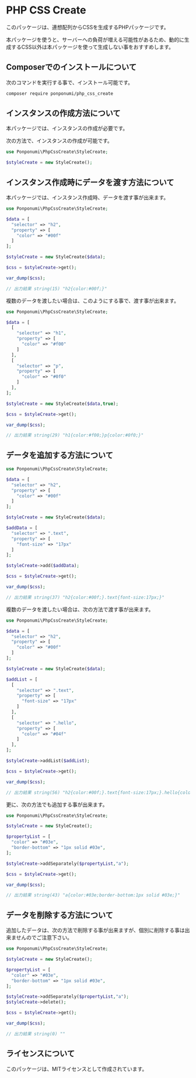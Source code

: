 # PHP CSS Create

このパッケージは、連想配列からCSSを生成するPHPパッケージです。

本パッケージを使うと、サーバーへの負荷が増える可能性があるため、動的に生成するCSS以外は本パッケージを使って生成しない事をおすすめします。

## Composerでのインストールについて

次のコマンドを実行する事で、インストール可能です。

```bash
composer require ponponumi/php_css_create
```

## インスタンスの作成方法について

本パッケージでは、インスタンスの作成が必要です。

次の方法で、インスタンスの作成が可能です。

```php
use Ponponumi\PhpCssCreate\StyleCreate;

$styleCreate = new StyleCreate();
```

## インスタンス作成時にデータを渡す方法について

本パッケージでは、インスタンス作成時、データを渡す事が出来ます。

```php
use Ponponumi\PhpCssCreate\StyleCreate;

$data = [
  "selector" => "h2",
  "property" => [
    "color" => "#00f"
  ]
];

$styleCreate = new StyleCreate($data);

$css = $styleCreate->get();

var_dump($css);

// 出力結果 string(15) "h2{color:#00f;}"
```

複数のデータを渡したい場合は、このようにする事で、渡す事が出来ます。

```php
use Ponponumi\PhpCssCreate\StyleCreate;

$data = [
  [
    "selector" => "h1",
    "property" => [
      "color" => "#f00"
    ]
  ],
  [
    "selector" => "p",
    "property" => [
      "color" => "#0f0"
    ]
  ],
];

$styleCreate = new StyleCreate($data,true);

$css = $styleCreate->get();

var_dump($css);

// 出力結果 string(29) "h1{color:#f00;}p{color:#0f0;}"
```

## データを追加する方法について

```php
use Ponponumi\PhpCssCreate\StyleCreate;

$data = [
  "selector" => "h2",
  "property" => [
    "color" => "#00f"
  ]
];

$styleCreate = new StyleCreate($data);

$addData = [
  "selector" => ".text",
  "property" => [
    "font-size" => "17px"
  ]
];

$styleCreate->add($addData);

$css = $styleCreate->get();

var_dump($css);

// 出力結果 string(37) "h2{color:#00f;}.text{font-size:17px;}"
```

複数のデータを渡したい場合は、次の方法で渡す事が出来ます。

```php
use Ponponumi\PhpCssCreate\StyleCreate;

$data = [
  "selector" => "h2",
  "property" => [
    "color" => "#00f"
  ]
];

$styleCreate = new StyleCreate($data);

$addList = [
  [
    "selector" => ".text",
    "property" => [
      "font-size" => "17px"
    ]
  ],
  [
    "selector" => ".hello",
    "property" => [
      "color" => "#04f"
    ]
  ],
];

$styleCreate->addList($addList);

$css = $styleCreate->get();

var_dump($css);

// 出力結果 string(56) "h2{color:#00f;}.text{font-size:17px;}.hello{color:#04f;}"
```

更に、次の方法でも追加する事が出来ます。

```php
use Ponponumi\PhpCssCreate\StyleCreate;

$styleCreate = new StyleCreate();

$propertyList = [
  "color" => "#03e",
  "border-bottom" => "1px solid #03e",
];

$styleCreate->addSeparately($propertyList,"a");

$css = $styleCreate->get();

var_dump($css);

// 出力結果 string(43) "a{color:#03e;border-bottom:1px solid #03e;}"
```

## データを削除する方法について

追加したデータは、次の方法で削除する事が出来ますが、個別に削除する事は出来ませんのでご注意下さい。

```php
use Ponponumi\PhpCssCreate\StyleCreate;

$styleCreate = new StyleCreate();

$propertyList = [
  "color" => "#03e",
  "border-bottom" => "1px solid #03e",
];

$styleCreate->addSeparately($propertyList,"a");
$styleCreate->delete();

$css = $styleCreate->get();

var_dump($css);

// 出力結果 string(0) ""
```

## ライセンスについて

このパッケージは、MITライセンスとして作成されています。
